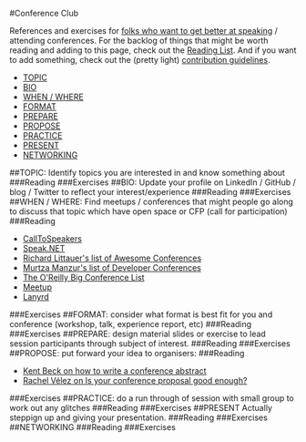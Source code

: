 #Conference Club

References and exercises for [folks who want to get better at speaking](http://agilecoach.typepad.com/agile-coaching/2014/05/conference-club.html) / attending conferences. For the backlog of things that might be worth reading and adding to this page, check out the [Reading List](ReadingList.md). And if you want to add something, check out the (pretty light) [contribution guidelines](Contribute.md).

- [TOPIC](#topic)
- [BIO](#bio)
- [WHEN / WHERE](when--where)
- [FORMAT](format)
- [PREPARE](prepare)
- [PROPOSE](propose)
- [PRACTICE](practice)
- [PRESENT](present)
- [NETWORKING](networking)

##TOPIC: 
Identify topics you are interested in and know something about
###Reading
###Exercises
##BIO: 
Update your profile on LinkedIn / GitHub / blog / Twitter to reflect your interest/experience
###Reading
###Exercises
##WHEN / WHERE: 
Find meetups / conferences that might people go along to discuss that topic which have open space or CFP (call for participation)
###Reading
- [CallToSpeakers](https://calltospeakers.com/)
- [Speak.NET](https://groups.google.com/forum/#!forum/speaknet)
- [Richard Littauer's list of Awesome Conferences](https://github.com/RichardLitt/awesome-conferences)
- [Murtza Manzur's list of Developer Conferences](https://github.com/MurtzaM/Developer-Conferences)
- [The O'Reilly Big Conference List](https://docs.google.com/spreadsheets/d/1ttYpVdCRb8G3ulesFrg6OvpJGKEXk6kmmtGWsyqWFw4/edit#gid=0)
- [Meetup](http://www.meetup.com/)
- [Lanyrd](http://lanyrd.com/dashboard/)

###Exercises
##FORMAT: 
consider what format is best fit for you and conference (workshop, talk, experience report, etc)
###Reading
###Exercises
##PREPARE: 
design material slides or exercise to lead session participants through subject of interest.
###Reading
###Exercises
##PROPOSE: 
put forward your idea to organisers:
###Reading
- [Kent Beck on how to write a conference abstract](http://plg.uwaterloo.ca/~migod/research/beckOOPSLA.html)
- [Rachel Vélez on Is your conference proposal good enough?](http://rckbt.me/2014/01/conference-proposals/)

###Exercises
##PRACTICE: 
do a run through of session with small group to work out any glitches
###Reading
###Exercises
##PRESENT
Actually steppign up and giving your presentation.
###Reading
###Exercises
##NETWORKING
###Reading
###Exercises
